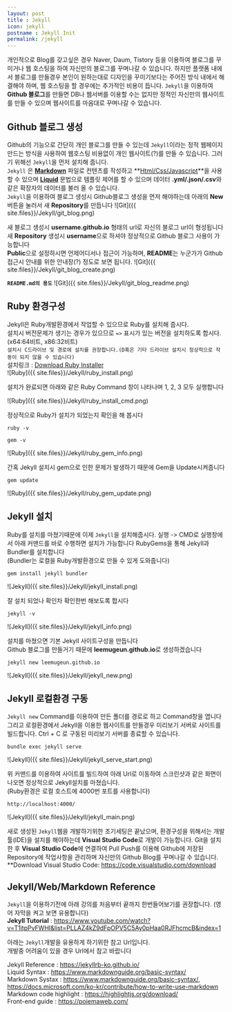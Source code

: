 ```yaml
---
layout: post
title : Jekyll
icon: jekyll
postname : Jekyll Init
permalink: /jekyll
---
```

개인적으로 Blog를 갖고싶은 경우 Naver, Daum, Tistory 등을 이용하여 블로그를 꾸미거나 웹 호스팅을 하여 자신만의 블로그를 꾸며나갈 수 있습니다. 하지만 플랫폼 내에서 블로그를 만들경우 본인이 원하는대로 디자인을 꾸미기보다는 주어진 방식 내에서 해결해야 하며, 웹 호스팅을 할 경우에는 추가적인 비용이 듭니다. `Jekyll`을 이용하여 **Github 블로그**를 만들면 DB나 웹서버를 이용할 수는 없지만 정적인 자신만의 웹사이트를 만들 수 있으며 웹사이트를 마음대로 꾸며나갈 수 있습니다.

## Github 블로그 생성

Github의 기능으로 간단히 개인 블로그를 만들 수 있는데 `Jekyll`이라는 정적 웹페이지 만드는 방식을 사용하여 웹호스팅 비용없이 개인 웹사이트(?)를 만들 수 있습니다. 그러기 위해선 `Jekyll`을 먼저 설치해 줍니다.  
`Jekyll` 은 **[Markdown][link-Markdown]** 파일로 컨텐츠를 작성하고 **[Html/Css/Javascript][link-Front]**을 사용할 수 있으며 **[Liquid][link-Liquid]** 문법으로 템플릿 제어를 할 수 있으며 데이터 **.yml/.json/.csv**와 같은 확장자의 데이터를 불러 올 수 있습니다.  
`Jekyll`을 이용하여 블로그 생성시 Github블로그 생성을 먼저 해야하는데 아래의 **New**버튼을 눌러서 새 **Repository**를 만듭니다
![Git]({{ site.files}}/Jekyll/git_blog.png)  

새 블로그 생성시 **username.github.io** 형태의 url로 자신의 블로그 url이 형성됩니다  
새 **Repository** 생성시 **username**으로 하셔야 정상적으로 Github 블로그 사용이 가능합니다  
**Public**으로 설정하시면 언제어디서나 접근이 가능하며, **README**는 누군가가 Github접근시 안내를 위한 안내장(?) 정도로 보면 됩니다.
![Git]({{ site.files}}/Jekyll/git_blog_create.png)

**`README.md의 용도`**
![Git]({{ site.files}}/Jekyll/git_blog_readme.png)  

## Ruby 환경구성

Jekyll은 Ruby개발환경에서 작업할 수 있으므로 Ruby를 설치해 줍시다.  
설치시 버전문제가 생기는 경우가 있으므로 `=>` 표시가 있는 버전을 설치하도록 합시다.(x64:64비트, x86:32비트)  
`설치시 C드라이브 및 경로에 설치를 권장합니다.(D혹은 기타 드라이브 설치시 정상적으로 작동이 되지 않을 수 있습니다)`  
설치링크 : [Download Ruby Installer][link-Ruby]  
![Ruby]({{ site.files}}/Jekyll/ruby_install.png)  

설치가 완료되면 아래와 같은 Ruby Command 창이 나타나며 1, 2, 3 모두 실행합니다

![Ruby]({{ site.files}}/Jekyll/ruby_install_cmd.png)

정상적으로 Ruby가 설치가 되었는지 확인을 해 봅시다

```console
ruby -v

gem -v
```

![Ruby]({{ site.files}}/Jekyll/ruby_gem_info.png)

간혹 Jekyll 설치시 gem으로 인한 문제가 발생하기 때문에 Gem을 Update시켜줍니다  

```console
gem update
```

![Ruby]({{ site.files}}/Jekyll/ruby_gem_update.png)

## Jekyll 설치

Ruby를 설치를 마쳤기때문에 이제 `Jekyll`을 설치해줍시다. 실행 -> CMD로 실행창에서 아래 커맨드를 바로 수행하면 설치가 가능합니다
RubyGems을 통해 Jekyll과 Bundler를 설치합니다  
(Bundler는 로컬을 Ruby개발환경으로 만들 수 있게 도와줍니다)

```console
gem install jekyll bundler
```

![Jekyll]({{ site.files}}/Jekyll/jekyll_install.png)

잘 설치 되었나 확인차 확인한번 해보도록 합시다

```console
jekyll -v
```

![Jekyll]({{ site.files}}/Jekyll/jekyll_info.png)

설치를 마쳤으면 기본 Jekyll 사이트구성을 만듭니다  
Github 블로그를 만들거기 때문에 **leemugeun.github.io**로 생성하겠습니다

```console
jekyll new leemugeun.github.io
```

![Jekyll]({{ site.files}}/Jekyll/jekyll_new.png)

## Jekyll 로컬환경 구동

`Jekyll new` Command를 이용하여 만든 폴더를 경로로 하고 Command창을 엽니다  
그리고 로컬환경에서 Jekyll을 이용한 웹사이트를 만들경우 미리보기 서버로 사이트를 빌드합니다.
Ctrl + C 로 구동된 미리보기 서버를 종료할 수 있습니다.

```console
bundle exec jekyll serve
```

![Jekyll]({{ site.files}}/Jekyll/jekyll_serve_start.png)

위 커맨드를 이용하여 사이트를 빌드하여 아래 Url로 이동하여 스크린샷과 같은 화면이 나오면 정상적으로 Jekyll설치를 마쳤습니다.  
(Ruby환경은 로컬 호스트에 4000번 포트를 사용합니다)

```console
http://localhost:4000/
```

![Jekyll]({{ site.files}}/Jekyll/jekyll_main.png)

새로 생성된 `Jekyll`웹을 개발하기위한 초기세팅은 끝났으며, 환경구성을 위해서는 개발툴(IDE)을 설치를 해야하는데 **Visual Studio Code**로 개발이 가능합니다. Git을 설치한 후 **Visual Studio Code**에 연결하여 Pull Push를 이용해 Github에 저장된 Repository에 작업사항을 관리하며 자신만의 Github Blog를 꾸며나갈 수 있습니다.  
**Download Visual Studio Code: <https://code.visualstudio.com/download>

## Jekyll/Web/Markdown Reference

`Jekyll`을 이용하기전에 아래 강의를 처음부터 끝까지 한번들어보기를 권장합니다. (영어 자막을 켜고 보면 유용합니다)  
**Jekyll Tutorial** : <https://www.youtube.com/watch?v=T1itpPvFWHI&list=PLLAZ4kZ9dFpOPV5C5Ay0pHaa0RJFhcmcB&index=1>

아래는 `Jekyll`개발을 유용하게 하기위한 참고 Url입니다.  
개발중 어려움이 있을 경우 Url에서 참고 바랍니다

Jekyll Reference : <https://jekyllrb-ko.github.io/>  
Liquid Syntax : <https://www.markdownguide.org/basic-syntax/>  
Markdown Systax : <https://www.markdownguide.org/basic-syntax/>, <https://docs.microsoft.com/ko-kr/contribute/how-to-write-use-markdown>  
Markdown code highlight : <https://highlightjs.org/download/>  
Front-end guide : <https://poiemaweb.com/>

[link-Markdown]: https://www.markdownguide.org/basic-syntax
[link-Front]: https://poiemaweb.com/
[link-Liquid]: https://help.shopify.com/en/themes/liquid/basics
[link-Ruby]: https://rubyinstaller.org/downloads/
[link-VS-Code]: https://code.visualstudio.com/download
[link-jekyll-video]: https://www.youtube.com/watch?v=T1itpPvFWHI&list=PLLAZ4kZ9dFpOPV5C5Ay0pHaa0RJFhcmcB&index=1
